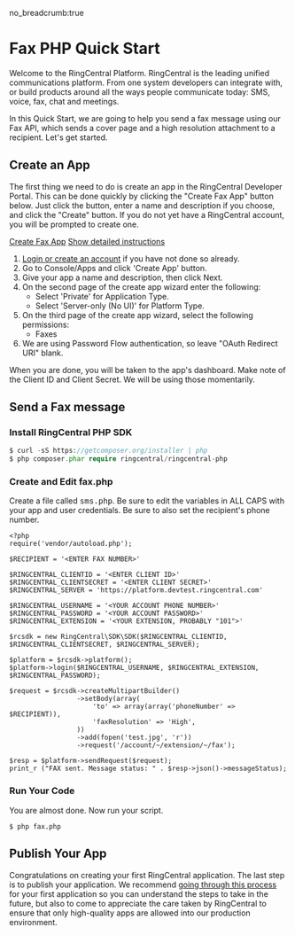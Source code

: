 no_breadcrumb:true

# Fax PHP Quick Start

Welcome to the RingCentral Platform. RingCentral is the leading unified communications platform. From one system developers can integrate with, or build products around all the ways people communicate today: SMS, voice, fax, chat and meetings.

In this Quick Start, we are going to help you send a fax message using our Fax API, which sends a cover page and a high resolution attachment to a recipient. Let's get started.

## Create an App

The first thing we need to do is create an app in the RingCentral Developer Portal. This can be done quickly by clicking the "Create Fax App" button below. Just click the button, enter a name and description if you choose, and click the "Create" button. If you do not yet have a RingCentral account, you will be prompted to create one.

<a target="_new" href="https://developer.ringcentral.com/new-app?name=Fax+Quick+Start+App&desc=A+simple+app+to+demo+sending+an+SMS+on+RingCentral&public=false&type=ServerOther&carriers=7710,7310,3420&permissions=Faxes&redirectUri=" class="btn btn-primary">Create Fax App</a>
<a class="btn-link btn-collapse" data-toggle="collapse" href="#create-app-instructions" role="button" aria-expanded="false" aria-controls="create-app-instructions">Show detailed instructions</a>

<div class="collapse" id="create-app-instructions">
<ol>
<li><a href="https://developer.ringcentral.com/login.html#/">Login or create an account</a> if you have not done so already.</li>
<li>Go to Console/Apps and click 'Create App' button.</li>
<li>Give your app a name and description, then click Next.</li>
<li>On the second page of the create app wizard enter the following:
  <ul>
  <li>Select 'Private' for Application Type.</li>
  <li>Select 'Server-only (No UI)' for Platform Type.</li>
  </ul>
  </li>
<li>On the third page of the create app wizard, select the following permissions:
  <ul>
    <li>Faxes</li>
  </ul>
  </li>
<li>We are using Password Flow authentication, so leave "OAuth Redirect URI" blank.</li>
</ol>
</div>

When you are done, you will be taken to the app's dashboard. Make note of the Client ID and Client Secret. We will be using those momentarily.

## Send a Fax message

### Install RingCentral PHP SDK

```php
$ curl -sS https://getcomposer.org/installer | php
$ php composer.phar require ringcentral/ringcentral-php
```

### Create and Edit fax.php

Create a file called <tt>sms.php</tt>. Be sure to edit the variables in ALL CAPS with your app and user credentials. Be sure to also set the recipient's phone number.

```
<?php
require('vendor/autoload.php');

$RECIPIENT = '<ENTER FAX NUMBER>'

$RINGCENTRAL_CLIENTID = '<ENTER CLIENT ID>'
$RINGCENTRAL_CLIENTSECRET = '<ENTER CLIENT SECRET>'
$RINGCENTRAL_SERVER = 'https://platform.devtest.ringcentral.com'

$RINGCENTRAL_USERNAME = '<YOUR ACCOUNT PHONE NUMBER>'
$RINGCENTRAL_PASSWORD = '<YOUR ACCOUNT PASSWORD>'
$RINGCENTRAL_EXTENSION = '<YOUR EXTENSION, PROBABLY "101">'

$rcsdk = new RingCentral\SDK\SDK($RINGCENTRAL_CLIENTID, $RINGCENTRAL_CLIENTSECRET, $RINGCENTRAL_SERVER);

$platform = $rcsdk->platform();
$platform->login($RINGCENTRAL_USERNAME, $RINGCENTRAL_EXTENSION, $RINGCENTRAL_PASSWORD);

$request = $rcsdk->createMultipartBuilder()
                 ->setBody(array(
                     'to' => array(array('phoneNumber' => $RECIPIENT)),
                     'faxResolution' => 'High',
                 ))
                 ->add(fopen('test.jpg', 'r'))
                 ->request('/account/~/extension/~/fax');

$resp = $platform->sendRequest($request);
print_r ("FAX sent. Message status: " . $resp->json()->messageStatus);
```

### Run Your Code

You are almost done. Now run your script.

```bask
$ php fax.php
```

## Publish Your App

Congratulations on creating your first RingCentral application. The last step is to publish your application. We recommend [going through this process](../basics/publish) for your first application so you can understand the steps to take in the future, but also to come to appreciate the care taken by RingCentral to ensure that only high-quality apps are allowed into our production environment.
